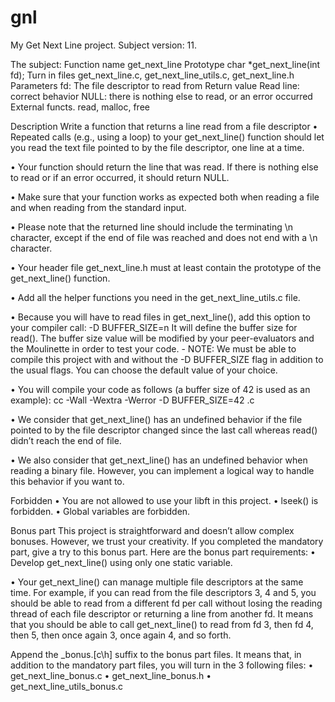 # gnl
My Get Next Line project. Subject version: 11.

The subject:
Function name       get_next_line
Prototype           char *get_next_line(int fd);
Turn in files       get_next_line.c, get_next_line_utils.c, get_next_line.h
Parameters          fd:  The file descriptor to read from
Return value        Read line:  correct behavior
                    NULL: there is nothing else to read, or an error occurred
External functs.    read, malloc, free

Description
Write a function that returns a line read from a file descriptor
• Repeated calls (e.g., using a loop) to your get_next_line() function should let you read the text file pointed to by the file descriptor, one line at a time.

• Your function should return the line that was read.
If there is nothing else to read or if an error occurred, it should return NULL.

• Make sure that your function works as expected both when reading a file and when reading from the standard input.

• Please note that the returned line should include the terminating \n character, except if the end of file was reached and does not end with a \n character.

• Your header file get_next_line.h must at least contain the prototype of the get_next_line() function.

• Add all the helper functions you need in the get_next_line_utils.c file.

• Because you will have to read files in get_next_line(), add this option to your compiler call: -D BUFFER_SIZE=n
It will define the buffer size for read().
The buffer size value will be modified by your peer-evaluators and the Moulinette in order to test your code.
    -   NOTE: We must be able to compile this project with and without the -D
        BUFFER_SIZE flag in addition to the usual flags.  You can choose the
        default value of your choice.

• You will compile your code as follows (a buffer size of 42 is used as an example): cc -Wall -Wextra -Werror -D BUFFER_SIZE=42 <files>.c

• We consider that get_next_line() has an undefined behavior if the file pointed to by the file descriptor changed since the last call whereas read() didn’t reach the end of file.

• We also consider that get_next_line() has an undefined behavior when reading a binary file. However, you can implement a logical way to handle this behavior if you want to.

Forbidden
• You are not allowed to use your libft in this project.
• lseek() is forbidden.
• Global variables are forbidden.

Bonus part
This project is straightforward and doesn’t allow complex bonuses. However, we trust your creativity. If you completed the mandatory part, give a try to this bonus part.
Here are the bonus part requirements:
• Develop get_next_line() using only one static variable.

• Your get_next_line() can manage multiple file descriptors at the same time. For example, if you can read from
    the file descriptors 3, 4 and 5, you should be able to read from a different fd per call without losing the reading thread of each file descriptor or returning a line from another fd.
    It means that you should be able to call get_next_line() to read from fd 3, then fd 4, then 5, then once again 3, once again 4, and so forth.

Append the _bonus.[c\h] suffix to the bonus part files.
    It means that, in addition to the mandatory part files, you will turn in the 3 following files:
    • get_next_line_bonus.c
    • get_next_line_bonus.h
    • get_next_line_utils_bonus.c
